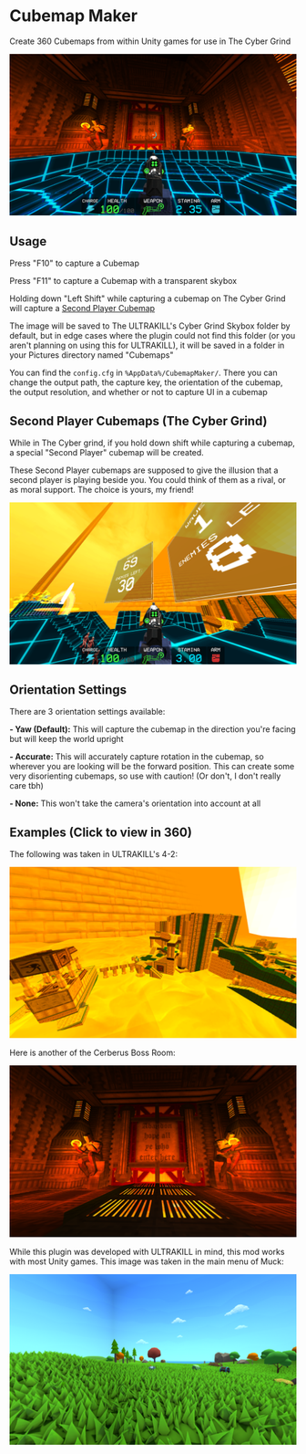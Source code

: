 # Cubemap Maker
Create 360 Cubemaps from within Unity games for use in The Cyber Grind

![4-2 Cubemap](img/using_cerberus.png)

## Usage

Press "F10" to capture a Cubemap

Press "F11" to capture a Cubemap with a transparent skybox

Holding down "Left Shift" while capturing a cubemap on The Cyber Grind will capture a [Second Player Cubemap](#second-player-cubemaps-the-cyber-grind)

The image will be saved to The ULTRAKILL's Cyber Grind Skybox folder by default, but in edge cases where the plugin could not find this folder (or you aren't planning on using this for ULTRAKILL), it will be saved in a folder in your Pictures directory named "Cubemaps"

You can find the `config.cfg` in `%AppData%/CubemapMaker/`. There you can change the output path, the capture key, the orientation of the cubemap, the output resolution, and whether or not to capture UI in a cubemap

## Second Player Cubemaps (The Cyber Grind)

While in The Cyber grind, if you hold down shift while capturing a cubemap, a special "Second Player" cubemap will be created.

These Second Player cubemaps are supposed to give the illusion that a second player is playing beside you. You could think of them as a rival, or as moral support. The choice is yours, my friend!

[![Second Player Cubemap](img/competitor.png)](https://momento360.com/e/u/b6f03b9e647f49dcb43052df860e0e4e?utm_campaign=embed&utm_source=other&heading=-156.18&pitch=21.31&field-of-view=77&size=medium)

## Orientation Settings

There are 3 orientation settings available:

**- Yaw (Default):** This will capture the cubemap in the direction you're facing but will keep the world upright

**- Accurate:** This will accurately capture rotation in the cubemap, so wherever you are looking will be the forward position. This can create some very disorienting cubemaps, so use with caution! (Or don't, I don't really care tbh)

**- None:** This won't take the camera's orientation into account at all

## Examples (Click to view in 360)

The following was taken in ULTRAKILL's 4-2:

[![4-2 Cubemap](img/greed_map.png)](https://momento360.com/e/u/ae9b53244fe947fea807478156c30b5d?utm_campaign=embed&utm_source=other&heading=0&pitch=0&field-of-view=75&size=medium)

Here is another of the Cerberus Boss Room:

[![Cerberus Cubemap](img/cerberus_map.png)](https://momento360.com/e/u/d5900bba103a4a329c96867bd9a33942?utm_campaign=embed&utm_source=other&heading=0&pitch=0&field-of-view=75&size=medium)

While this plugin was developed with ULTRAKILL in mind, this mod works with most Unity games. This image was taken in the main menu of Muck:

[![Muck Main Menu Cubemap](img/muck_map.png)](https://momento360.com/e/u/b4502e9ee399400a94f2523a57ad6293?utm_campaign=embed&utm_source=other&heading=0&pitch=0&field-of-view=75&size=medium)